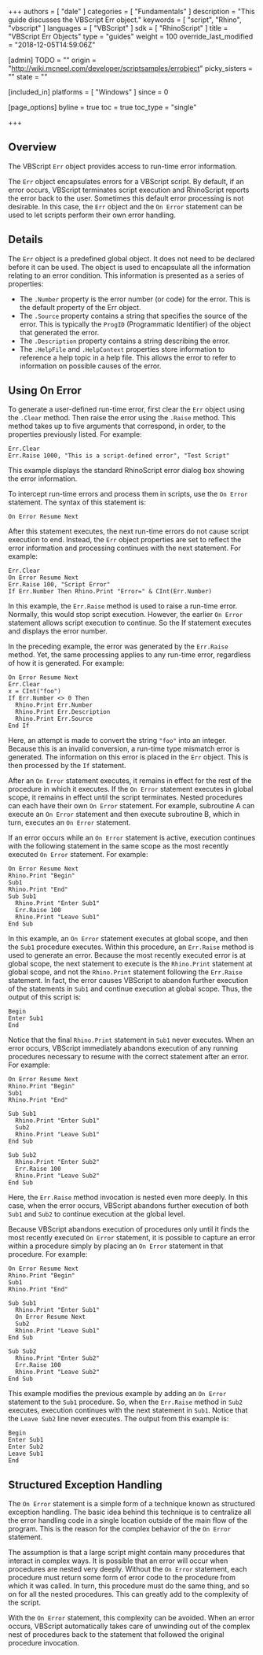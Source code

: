 +++
authors = [ "dale" ]
categories = [ "Fundamentals" ]
description = "This guide discusses the VBScript Err object."
keywords = [ "script", "Rhino", "vbscript" ]
languages = [ "VBScript" ]
sdk = [ "RhinoScript" ]
title = "VBScript Err Objects"
type = "guides"
weight = 100
override_last_modified = "2018-12-05T14:59:06Z"

[admin]
TODO = ""
origin = "http://wiki.mcneel.com/developer/scriptsamples/errobject"
picky_sisters = ""
state = ""

[included_in]
platforms = [ "Windows" ]
since = 0

[page_options]
byline = true
toc = true
toc_type = "single"

+++

 
## Overview

The VBScript `Err` object provides access to run-time error information.

The `Err` object encapsulates errors for a VBScript script.  By default, if an error occurs, VBScript terminates script execution and RhinoScript reports the error back to the user.  Sometimes this default error processing is not desirable.  In this case, the `Err` object and the `On Error` statement can be used to let scripts perform their own error handling.

## Details

The `Err` object is a predefined global object.  It does not need to be declared before it can be used.  The object is used to encapsulate all the information relating to an error condition.  This information is presented as a series of properties:

- The `.Number` property is the error number (or code) for the error.  This is the default property of the Err object.
- The `.Source` property contains a string that specifies the source of the error.  This is typically the `ProgID` (Programmatic Identifier) of the object that generated the error.
- The `.Description` property contains a string describing the error.
- The `.HelpFile` and `.HelpContext` properties store information to reference a help topic in a help file.  This allows the error to refer to information on possible causes of the error.

## Using On Error

To generate a user-defined run-time error, first clear the `Err` object using the `.Clear` method.  Then raise the error using the `.Raise` method.  This method takes up to five arguments that correspond, in order, to the properties previously listed.  For example:

```vbnet
Err.Clear
Err.Raise 1000, "This is a script-defined error", "Test Script"
```

This example displays the standard RhinoScript error dialog box showing the error information.

To intercept run-time errors and process them in scripts, use the `On Error` statement.  The syntax of this statement is:

```vbnet
On Error Resume Next
```

After this statement executes, the next run-time errors do not cause script execution to end.  Instead, the `Err` object properties are set to reflect the error information and processing continues with the next statement.  For example:

```vbnet
Err.Clear
On Error Resume Next
Err.Raise 100, "Script Error"
If Err.Number Then Rhino.Print "Error=" & CInt(Err.Number)
```

In this example, the `Err.Raise` method is used to raise a run-time error.  Normally, this would stop script execution.  However, the earlier `On Error` statement allows script execution to continue.  So the If statement executes and displays the error number.

In the preceding example, the error was generated by the `Err.Raise` method. Yet, the same processing applies to any run-time error, regardless of how it is generated.  For example:

```vbnet
On Error Resume Next
Err.Clear
x = CInt("foo")
If Err.Number <> 0 Then
  Rhino.Print Err.Number
  Rhino.Print Err.Description
  Rhino.Print Err.Source
End If
```

Here, an attempt is made to convert the string `"foo"` into an integer.  Because this is an invalid conversion, a run-time type mismatch error is generated.  The information on this error is placed in the `Err` object.  This is then processed by the `If` statement.

After an `On Error` statement executes, it remains in effect for the rest of the procedure in which it executes.  If the `On Error` statement executes in global scope, it remains in effect until the script terminates.  Nested procedures can each have their own `On Error` statement.  For example, subroutine A can execute an `On Error` statement and then execute subroutine B, which in turn, executes an `On Error` statement.

If an error occurs while an `On Error` statement is active, execution continues with the following statement in the same scope as the most recently executed `On Error` statement.  For example:

```vbnet
On Error Resume Next
Rhino.Print "Begin"
Sub1
Rhino.Print "End"
Sub Sub1
  Rhino.Print "Enter Sub1"
  Err.Raise 100
  Rhino.Print "Leave Sub1"
End Sub
```

In this example, an `On Error` statement executes at global scope, and then the `Sub1` procedure executes. Within this procedure, an `Err.Raise` method is used to generate an error.  Because the most recently executed error is at global scope, the next statement to execute is the `Rhino.Print` statement at global scope, and not the `Rhino.Print` statement following the `Err.Raise` statement.  In fact, the error causes VBScript to abandon further execution of the statements in `Sub1` and continue execution at global scope.  Thus, the output of this script is:

```vbs
Begin
Enter Sub1
End
```

Notice that the final `Rhino.Print` statement in `Sub1` never executes. When an error occurs, VBScript immediately abandons execution of any running procedures necessary to resume with the correct statement after an error.  For example:

```vbnet
On Error Resume Next
Rhino.Print "Begin"
Sub1
Rhino.Print "End"

Sub Sub1
  Rhino.Print "Enter Sub1"
  Sub2
  Rhino.Print "Leave Sub1"
End Sub

Sub Sub2
  Rhino.Print "Enter Sub2"
  Err.Raise 100
  Rhino.Print "Leave Sub2"
End Sub
```

Here, the `Err.Raise` method invocation is nested even more deeply.  In this case, when the error occurs, VBScript abandons further execution of both `Sub1` and `Sub2` to continue execution at the global level.

Because VBScript abandons execution of procedures only until it finds the most recently executed `On Error` statement, it is possible to capture an error within a procedure simply by placing an `On Error` statement in that procedure.  For example:

```vbnet
On Error Resume Next
Rhino.Print "Begin"
Sub1
Rhino.Print "End"

Sub Sub1
  Rhino.Print "Enter Sub1"
  On Error Resume Next
  Sub2
  Rhino.Print "Leave Sub1"
End Sub

Sub Sub2
  Rhino.Print "Enter Sub2"
  Err.Raise 100
  Rhino.Print "Leave Sub2"
End Sub
```

This example modifies the previous example by adding an `On Error` statement to the `Sub1` procedure.  So, when the `Err.Raise` method in `Sub2` executes, execution continues with the next statement in `Sub1`. Notice that the `Leave Sub2` line never executes.  The output from this example is:

```vbs
Begin
Enter Sub1
Enter Sub2
Leave Sub1
End
```

## Structured Exception Handling

The `On Error` statement is a simple form of a technique known as structured exception handling.  The basic idea behind this technique is to centralize all the error handling code in a single location outside of the main flow of the program.  This is the reason for the complex behavior of the `On Error` statement.

The assumption is that a large script might contain many procedures that interact in complex ways.  It is possible that an error will occur when procedures are nested very deeply.  Without the `On Error` statement, each procedure must return some form of error code to the procedure from which it was called.  In turn, this procedure must do the same thing, and so on for all the nested procedures.  This can greatly add to the complexity of the script.

With the `On Error` statement, this complexity can be avoided.  When an error occurs, VBScript automatically takes care of unwinding out of the complex nest of procedures back to the statement that followed the original procedure invocation.

